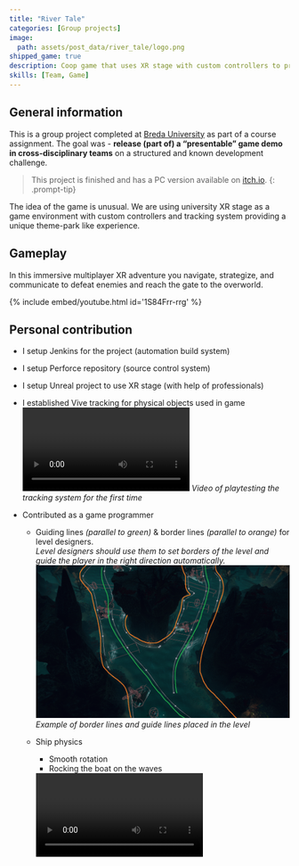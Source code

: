 ```yaml
---
title: "River Tale"
categories: [Group projects]
image:
  path: assets/post_data/river_tale/logo.png
shipped_game: true
description: Coop game that uses XR stage with custom controllers to provide a unique theme-park like experience
skills: [Team, Game]
---
```


## General information

This is a group project completed at [Breda University](https://www.buas.nl/) as part of a course assignment. The goal was - **release (part of) a “presentable” game demo in cross-disciplinary teams** on a structured and known development challenge. 

> This project is finished and has a PC version available on [itch.io](https://buas.itch.io/river-tale).
{: .prompt-tip}

The idea of the game is unusual. We are using university XR stage as a game environment with custom controllers and tracking system providing a unique theme-park like experience.

## Gameplay

In this immersive multiplayer XR adventure you navigate, strategize, and communicate to defeat enemies and reach the gate to the overworld.

{% include embed/youtube.html id='1S84Frr-rrg' %}

## Personal contribution

- I setup Jenkins for the project (automation build system)
- I setup Perforce repository (source control system)
- I setup Unreal project to use XR stage (with help of professionals)

- I established Vive tracking for physical objects used in game\
  <video class="w-100" controls>
    <source src="https://github.com/user-attachments/assets/4d002b4f-2667-4279-8eaa-c24395671e88" type="video/mp4">
  </video>
  *Video of playtesting the tracking system for the first time*

- Contributed as a game programmer
  - Guiding lines *(parallel to green)* & border lines *(parallel to orange)* for level designers.\
  *Level designers should use them to set borders of the level and guide the player in the right direction automatically.*
  ![guidelines](../assets/post_data/river_tale/guidelines.png)
  *Example of border lines and guide lines placed in the level*

  - Ship physics
    - Smooth rotation
    - Rocking the boat on the waves
    <video class="w-100" controls>
      <source src="https://github.com/user-attachments/assets/27a7abfd-db0e-4ad3-b8ea-ccf9d817081a" type="video/mp4">
    </video>